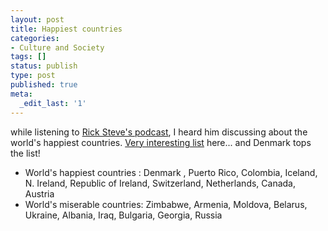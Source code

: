 ```yaml
---
layout: post
title: Happiest countries
categories:
- Culture and Society
tags: []
status: publish
type: post
published: true
meta:
  _edit_last: '1'
---
```

while listening to <a href="http://podcasts.ricksteves.com/ricksteves.xml">Rick Steve's podcast</a>, I heard him discussing about the world's happiest countries. <a href="http://edition.cnn.com/2008/HEALTH/07/02/nations.happiness/index.html">Very interesting list</a> here... and Denmark tops the list!
<ul>
	<li>World's happiest countries : Denmark , Puerto Rico, Colombia, Iceland, N. Ireland, Republic of Ireland, Switzerland, Netherlands, Canada, Austria</li>
	<li>World's miserable countries: Zimbabwe, Armenia, Moldova, Belarus, Ukraine, Albania, Iraq, Bulgaria, Georgia, Russia</li>
</ul>
